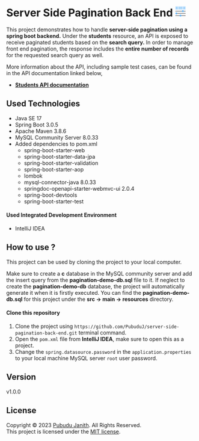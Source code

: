 # Server Side Pagination Back End <img src="assets/icon.png" alt="drawing" width="27px"/>

This project demonstrates how to handle **server-side pagination using a spring boot backend.** 
Under the **students** resource, an API is exposed to receive paginated students based on the **search query.** 
In order to manage front end pagination, the response includes the **entire number of records** for the requested search query as well.

More information about the API, including sample test cases, can be found in the API documentation linked below,

- [**Students API documentation**](https://documenter.getpostman.com/view/25306703/2s9YJaYivd)

## Used Technologies

- Java SE 17
- Spring Boot 3.0.5
- Apache Maven 3.8.6
- MySQL Community Server 8.0.33
- Added dependencies to pom.xml
    - spring-boot-starter-web
    - spring-boot-starter-data-jpa
    - spring-boot-starter-validation
    - spring-boot-starter-aop
    - lombok
    - mysql-connector-java 8.0.33
    - springdoc-openapi-starter-webmvc-ui 2.0.4
    - spring-boot-devtools
    - spring-boot-starter-test

#### Used Integrated Development Environment
- IntelliJ IDEA

## How to use ?
This project can be used by cloning the project to your local computer.

Make sure to create a **c** database in the MySQL community server and add the insert query from the **pagination-demo-db.sql** file to it.
If neglect to create the **pagination-demo-db** database, the project will automatically generate it when it is firstly executed.
You can find the **pagination-demo-db.sql** for this project under the **src -> main -> resources** directory.

#### Clone this repository
1. Clone the project using `https://github.com/PubuduJ/server-side-pagination-back-end.git` terminal command.
2. Open the `pom.xml` file from **IntelliJ IDEA**, make sure to open this as a project.
3. Change the `spring.datasource.password` in the `application.properties` to your local machine MySQL server `root` user password.

## Version
v1.0.0

## License
Copyright &copy; 2023 [Pubudu Janith](https://www.linkedin.com/in/pubudujanith94/). All Rights Reserved.<br>
This project is licensed under the [MIT license](LICENSE.txt).